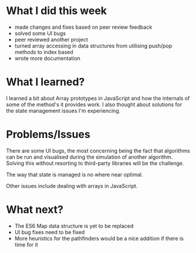 # What I did this week

- made changes and fixes based on peer review feedback
- solved some UI bugs
- peer reviewed another project
- turned array accessing in data structures from utilising push/pop methods to index based
- wrote more documentation

# What I learned?

I learned a bit about Array prototypes in JavaScript and how the internals of some of the method's it provides work. I also thought about solutions for the state management issues I'm experiencing.

# Problems/Issues

There are some UI bugs, the most concerning being the fact that algorithms can be run and visualised during the simulation of another algorithm. Solving this without resorting to third-party libraries will be the challenge.

The way that state is managed is no where near optimal.

Other issues include dealing with arrays in JavaScript.

# What next?

- The ES6 Map data structure is yet to be replaced
- UI bug fixes need to be fixed
- More heuristics for the pathfinders would be a nice addition if there is time for it
